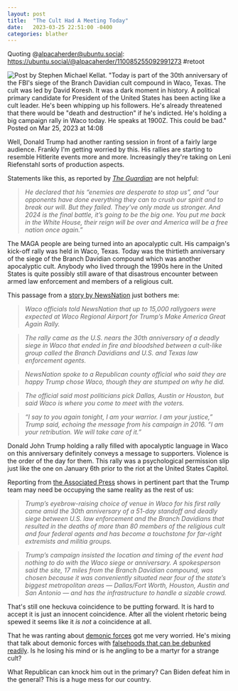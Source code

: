 ```yaml
---
layout: post
title:  "The Cult Had A Meeting Today"
date:   2023-03-25 22:51:00 -0400
categories: blather
---
```

Quoting @alpacaherder@ubuntu.social: <https://ubuntu.social/@alpacaherder/110085255092991273> #retoot

![Post by Stephen Michael Kellat. "Today is part of the 30th anniversary of the FBI's siege of the Branch Davidian cult compound in Waco, Texas.  The cult was led by David Koresh.  It was a dark moment in history. A political primary candidate for President of the United States has been acting like a cult leader.  He's been whipping up his followers.  He's already threatened that there would be "death and destruction" if he's indicted. He's holding a big campaign rally in Waco today.  He speaks at 1900Z.  This could be bad." Posted on Mar 25, 2023 at 14:08]({{site.url}}/img/waco.jpg)

Well, Donald Trump had another ranting session in front of a fairly large audience.  Frankly I'm getting worried by this.  His rallies are starting to resemble Hitlerite events more and more.  Increasingly they're taking on Leni Riefenstahl sorts of production aspects.

Statements like this, as reported by [*The Guardian*](https://www.theguardian.com/us-news/2023/mar/26/trump-waco-texas-2024-election-final-battle-january-6) are not helpful:

>*He declared that his “enemies are desperate to stop us”, and “our opponents have done everything they can to crush our spirit and to break our will. But they failed. They’ve only made us stronger. And 2024 is the final battle, it’s going to be the big one. You put me back in the White House, their reign will be over and America will be a free nation once again.”*

The MAGA people are being turned into an apocalyptic cult.  His campaign's kick-off rally was held in Waco, Texas.  Today was the thirtieth anniversary of the siege of the Branch Davidian compound which was another apocalyptic cult.  Anybody who lived through the 1990s here in the United States is quite possibly still aware of that disastrous encounter between armed law enforcement and members of a religious cult.

This passage from a [story by NewsNation](https://www.newsnationnow.com/politics/trump-waco-texas-campaign-rally/) just bothers me:

>*Waco officials told NewsNation that up to 15,000 rallygoers were expected at Waco Regional Airport for Trump’s Make America Great Again Rally.*

>*The rally came as the U.S. nears the 30th anniversary of a deadly siege in Waco that ended in fire and bloodshed between a cult-like group called the Branch Davidians and U.S. and Texas law enforcement agents.*

>*NewsNation spoke to a Republican county official who said they are happy Trump chose Waco, though they are stumped on why he did.*

>*The official said most politicians pick Dallas, Austin or Houston, but said Waco is where you come to meet with the voters.*

>*“I say to you again tonight, I am your warrior. I am your justice,” Trump said, echoing the message from his campaign in 2016. “I am your retribution. We will take care of it.”*

Donald John Trump holding a rally filled with apocalyptic language in Waco on this anniversary definitely conveys a message to supporters.  Violence is the order of the day for them.  This rally was a psychological permission slip just like the one on January 6th prior to the riot at the United States Capitol.

Reporting from [the Associated Press](https://apnews.com/article/trump-waco-rally-texas-9a5676b734bb087a977ffe0216d0a6a8) shows in pertinent part that the Trump team may need be occupying the same reality as the rest of us:

>*Trump’s eyebrow-raising choice of venue in Waco for his first rally came amid the 30th anniversary of a 51-day standoff and deadly siege between U.S. law enforcement and the Branch Davidians that resulted in the deaths of more than 80 members of the religious cult and four federal agents and has become a touchstone for far-right extremists and militia groups.*

>*Trump’s campaign insisted the location and timing of the event had nothing to do with the Waco siege or anniversary. A spokesperson said the site, 17 miles from the Branch Davidian compound, was chosen because it was conveniently situated near four of the state’s biggest metropolitan areas — Dallas/Fort Worth, Houston, Austin and San Antonio — and has the infrastructure to handle a sizable crowd.*

That's still one heckuva coincidence to be putting forward.  It is hard to accept it is just an innocent coincidence.  After all the violent rhetoric being spewed it seems like it *is not* a coincidence at all.

That he was ranting about [demonic forces](https://www.thedailybeast.com/trump-vows-to-defeat-demonic-forces-by-relentlessly-whining) got me very worried.  He's mixing that talk about demonic forces with [falsehoods that can be debunked readily](https://www.cnn.com/2023/03/25/politics/trump-fact-check-waco-rally/index.html).  Is he losing his mind or is he angling to be a martyr for a strange cult?

What Republican can knock him out in the primary?  Can Biden defeat him in the general?  This is a huge mess for our country.

